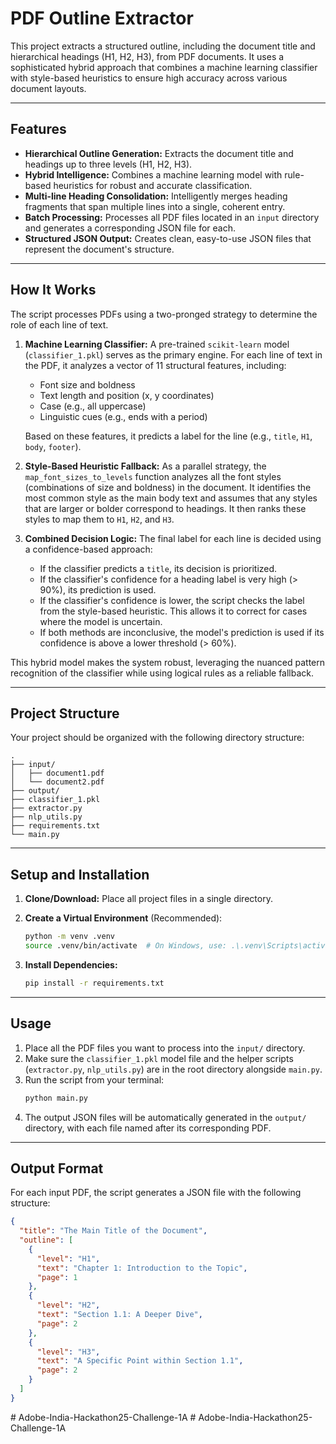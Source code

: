 # PDF Outline Extractor

This project extracts a structured outline, including the document title and hierarchical headings (H1, H2, H3), from PDF documents. It uses a sophisticated hybrid approach that combines a machine learning classifier with style-based heuristics to ensure high accuracy across various document layouts.

---

## Features

- **Hierarchical Outline Generation:** Extracts the document title and headings up to three levels (H1, H2, H3).
- **Hybrid Intelligence:** Combines a machine learning model with rule-based heuristics for robust and accurate classification.
- **Multi-line Heading Consolidation:** Intelligently merges heading fragments that span multiple lines into a single, coherent entry.
- **Batch Processing:** Processes all PDF files located in an `input` directory and generates a corresponding JSON file for each.
- **Structured JSON Output:** Creates clean, easy-to-use JSON files that represent the document's structure.

---

## How It Works

The script processes PDFs using a two-pronged strategy to determine the role of each line of text.

1.  **Machine Learning Classifier:**
    A pre-trained `scikit-learn` model (`classifier_1.pkl`) serves as the primary engine. For each line of text in the PDF, it analyzes a vector of 11 structural features, including:

    - Font size and boldness
    - Text length and position (x, y coordinates)
    - Case (e.g., all uppercase)
    - Linguistic cues (e.g., ends with a period)

    Based on these features, it predicts a label for the line (e.g., `title`, `H1`, `body`, `footer`).

2.  **Style-Based Heuristic Fallback:**
    As a parallel strategy, the `map_font_sizes_to_levels` function analyzes all the font styles (combinations of size and boldness) in the document. It identifies the most common style as the main body text and assumes that any styles that are larger or bolder correspond to headings. It then ranks these styles to map them to `H1`, `H2`, and `H3`.

3.  **Combined Decision Logic:**
    The final label for each line is decided using a confidence-based approach:

    - If the classifier predicts a `title`, its decision is prioritized.
    - If the classifier's confidence for a heading label is very high (\> 90%), its prediction is used.
    - If the classifier's confidence is lower, the script checks the label from the style-based heuristic. This allows it to correct for cases where the model is uncertain.
    - If both methods are inconclusive, the model's prediction is used if its confidence is above a lower threshold (\> 60%).

This hybrid model makes the system robust, leveraging the nuanced pattern recognition of the classifier while using logical rules as a reliable fallback.

---

## Project Structure

Your project should be organized with the following directory structure:

```
.
├── input/
│   ├── document1.pdf
│   └── document2.pdf
├── output/
├── classifier_1.pkl
├── extractor.py
├── nlp_utils.py
├── requirements.txt
└── main.py
```

---

## Setup and Installation

1.  **Clone/Download:** Place all project files in a single directory.

2.  **Create a Virtual Environment** (Recommended):

    ```bash
    python -m venv .venv
    source .venv/bin/activate  # On Windows, use: .\.venv\Scripts\activate
    ```

3.  **Install Dependencies:**

    ```bash
    pip install -r requirements.txt
    ```

---

## Usage

1.  Place all the PDF files you want to process into the `input/` directory.
2.  Make sure the `classifier_1.pkl` model file and the helper scripts (`extractor.py`, `nlp_utils.py`) are in the root directory alongside `main.py`.
3.  Run the script from your terminal:
    ```bash
    python main.py
    ```
4.  The output JSON files will be automatically generated in the `output/` directory, with each file named after its corresponding PDF.

---

## Output Format

For each input PDF, the script generates a JSON file with the following structure:

```json
{
  "title": "The Main Title of the Document",
  "outline": [
    {
      "level": "H1",
      "text": "Chapter 1: Introduction to the Topic",
      "page": 1
    },
    {
      "level": "H2",
      "text": "Section 1.1: A Deeper Dive",
      "page": 2
    },
    {
      "level": "H3",
      "text": "A Specific Point within Section 1.1",
      "page": 2
    }
  ]
}
```
#   A d o b e - I n d i a - H a c k a t h o n 2 5 - C h a l l e n g e - 1 A  
 #   A d o b e - I n d i a - H a c k a t h o n 2 5 - C h a l l e n g e - 1 A  
 